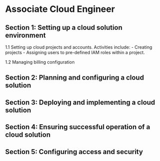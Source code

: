 # Associate Cloud Engineer

## Section 1: Setting up a cloud solution environment
1.1 Setting up cloud projects and accounts. Activities include:
	- Creating projects
	- Assigning users to pre-defined IAM roles within a project.

1.2 Managing billing configuration

## Section 2: Planning and configuring a cloud solution

## Section 3: Deploying and implementing a cloud solution

## Section 4: Ensuring successful operation of a cloud solution

## Section 5: Configuring access and security
